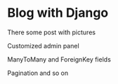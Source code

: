 # Blog with Django

There some post with pictures

Customized admin panel

ManyToMany and ForeignKey fields

Pagination and so on
